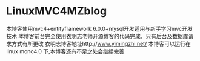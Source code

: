 # LinuxMVC4MZblog
本博客使用mvc4+entityframework 6.0.0+mysql开发适用与新手学习mvc开发技术
本博客前台完全使用衣明志老师开源博客的代码完成，只有后台及数据库请求方式有所更改  衣明志博客地址http://www.yimingzhi.net/
本博客可以运行在linux mono4.0 下,本博客还有不足之处会继续完善
